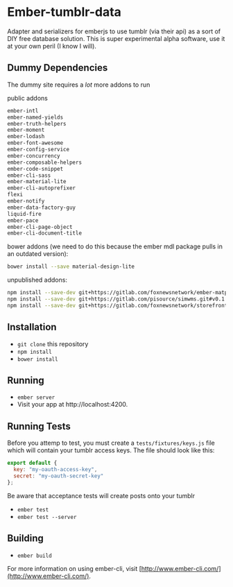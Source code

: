 # Ember-tumblr-data

Adapter and serializers for emberjs to use tumblr (via their api) as a sort of DIY free database solution. This is super experimental alpha software, use it at your own peril (I know I will).

## Dummy Dependencies
The dummy site requires a *lot* more addons to run

public addons
```sh
ember-intl
ember-named-yields
ember-truth-helpers
ember-moment
ember-lodash
ember-font-awesome
ember-config-service
ember-concurrency
ember-composable-helpers
ember-code-snippet
ember-cli-sass
ember-material-lite
ember-cli-autoprefixer
flexi
ember-notify
ember-data-factory-guy
liquid-fire
ember-pace
ember-cli-page-object
ember-cli-document-title
```

bower addons (we need to do this because the ember mdl package pulls in an outdated version): 
```sh
bower install --save material-design-lite
```

unpublished addons:
```sh
npm install --save-dev git+https://gitlab.com/foxnewsnetwork/ember-matport.git
npm install --save-dev git+https://gitlab.com/pisource/simwms.git#v0.1.4
npm install --save-dev git+https://gitlab.com/foxnewsnetwork/storefront.git#v0.1.4
```

## Installation

* `git clone` this repository
* `npm install`
* `bower install`

## Running

* `ember server`
* Visit your app at http://localhost:4200.

## Running Tests

Before you attemp to test, you must create a `tests/fixtures/keys.js` file which will contain your tumblr access keys. The file should look like this:

```javascript
export default {
  key: "my-oauth-access-key",
  secret: "my-oauth-secret-key"
};
```
Be aware that acceptance tests will create posts onto your tumblr

* `ember test`
* `ember test --server`

## Building

* `ember build`

For more information on using ember-cli, visit [http://www.ember-cli.com/](http://www.ember-cli.com/).
